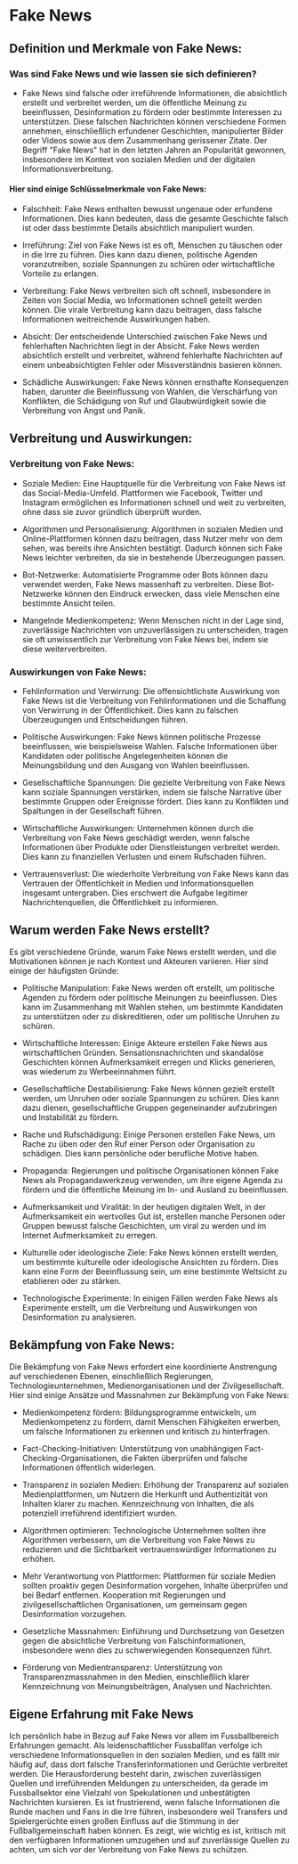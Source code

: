# Fake News
## Definition und Merkmale von Fake News:
### Was sind Fake News und wie lassen sie sich definieren?
- Fake News sind falsche oder irreführende Informationen, die absichtlich erstellt und verbreitet werden, um die öffentliche Meinung zu beeinflussen, Desinformation zu fördern oder bestimmte Interessen zu unterstützen. Diese falschen Nachrichten können verschiedene Formen annehmen, einschließlich erfundener Geschichten, manipulierter Bilder oder Videos sowie aus dem Zusammenhang gerissener Zitate. Der Begriff "Fake News" hat in den letzten Jahren an Popularität gewonnen, insbesondere im Kontext von sozialen Medien und der digitalen Informationsverbreitung.

#### Hier sind einige Schlüsselmerkmale von Fake News:

- Falschheit: Fake News enthalten bewusst ungenaue oder erfundene Informationen. Dies kann bedeuten, dass die gesamte Geschichte falsch ist oder dass bestimmte Details absichtlich manipuliert wurden.

- Irreführung: Ziel von Fake News ist es oft, Menschen zu täuschen oder in die Irre zu führen. Dies kann dazu dienen, politische Agenden voranzutreiben, soziale Spannungen zu schüren oder wirtschaftliche Vorteile zu erlangen.

- Verbreitung: Fake News verbreiten sich oft schnell, insbesondere in Zeiten von Social Media, wo Informationen schnell geteilt werden können. Die virale Verbreitung kann dazu beitragen, dass falsche Informationen weitreichende Auswirkungen haben.

- Absicht: Der entscheidende Unterschied zwischen Fake News und fehlerhaften Nachrichten liegt in der Absicht. Fake News werden absichtlich erstellt und verbreitet, während fehlerhafte Nachrichten auf einem unbeabsichtigten Fehler oder Missverständnis basieren können.

- Schädliche Auswirkungen: Fake News können ernsthafte Konsequenzen haben, darunter die Beeinflussung von Wahlen, die Verschärfung von Konflikten, die Schädigung von Ruf und Glaubwürdigkeit sowie die Verbreitung von Angst und Panik.

## Verbreitung und Auswirkungen:
### Verbreitung von Fake News:
- Soziale Medien: Eine Hauptquelle für die Verbreitung von Fake News ist das Social-Media-Umfeld. Plattformen wie Facebook, Twitter und Instagram ermöglichen es Informationen schnell und weit zu verbreiten, ohne dass sie zuvor gründlich überprüft wurden.

- Algorithmen und Personalisierung: Algorithmen in sozialen Medien und Online-Plattformen können dazu beitragen, dass Nutzer mehr von dem sehen, was bereits ihre Ansichten bestätigt. Dadurch können sich Fake News leichter verbreiten, da sie in bestehende Überzeugungen passen.

- Bot-Netzwerke: Automatisierte Programme oder Bots können dazu verwendet werden, Fake News massenhaft zu verbreiten. Diese Bot-Netzwerke können den Eindruck erwecken, dass viele Menschen eine bestimmte Ansicht teilen.

- Mangelnde Medienkompetenz: Wenn Menschen nicht in der Lage sind, zuverlässige Nachrichten von unzuverlässigen zu unterscheiden, tragen sie oft unwissentlich zur Verbreitung von Fake News bei, indem sie diese weiterverbreiten.

### Auswirkungen von Fake News:
- Fehlinformation und Verwirrung: Die offensichtlichste Auswirkung von Fake News ist die Verbreitung von Fehlinformationen und die Schaffung von Verwirrung in der Öffentlichkeit. Dies kann zu falschen Überzeugungen und Entscheidungen führen.

- Politische Auswirkungen: Fake News können politische Prozesse beeinflussen, wie beispielsweise Wahlen. Falsche Informationen über Kandidaten oder politische Angelegenheiten können die Meinungsbildung und den Ausgang von Wahlen beeinflussen.

- Gesellschaftliche Spannungen: Die gezielte Verbreitung von Fake News kann soziale Spannungen verstärken, indem sie falsche Narrative über bestimmte Gruppen oder Ereignisse fördert. Dies kann zu Konflikten und Spaltungen in der Gesellschaft führen.

- Wirtschaftliche Auswirkungen: Unternehmen können durch die Verbreitung von Fake News geschädigt werden, wenn falsche Informationen über Produkte oder Dienstleistungen verbreitet werden. Dies kann zu finanziellen Verlusten und einem Rufschaden führen.

- Vertrauensverlust: Die wiederholte Verbreitung von Fake News kann das Vertrauen der Öffentlichkeit in Medien und Informationsquellen insgesamt untergraben. Dies erschwert die Aufgabe legitimer Nachrichtenquellen, die Öffentlichkeit zu informieren.

## Warum werden Fake News erstellt?
Es gibt verschiedene Gründe, warum Fake News erstellt werden, und die Motivationen können je nach Kontext und Akteuren variieren. Hier sind einige der häufigsten Gründe:

- Politische Manipulation: Fake News werden oft erstellt, um politische Agenden zu fördern oder politische Meinungen zu beeinflussen. Dies kann im Zusammenhang mit Wahlen stehen, um bestimmte Kandidaten zu unterstützen oder zu diskreditieren, oder um politische Unruhen zu schüren.

- Wirtschaftliche Interessen: Einige Akteure erstellen Fake News aus wirtschaftlichen Gründen. Sensationsnachrichten und skandalöse Geschichten können Aufmerksamkeit erregen und Klicks generieren, was wiederum zu Werbeeinnahmen führt.

- Gesellschaftliche Destabilisierung: Fake News können gezielt erstellt werden, um Unruhen oder soziale Spannungen zu schüren. Dies kann dazu dienen, gesellschaftliche Gruppen gegeneinander aufzubringen und Instabilität zu fördern.

- Rache und Rufschädigung: Einige Personen erstellen Fake News, um Rache zu üben oder den Ruf einer Person oder Organisation zu schädigen. Dies kann persönliche oder berufliche Motive haben.

- Propaganda: Regierungen und politische Organisationen können Fake News als Propagandawerkzeug verwenden, um ihre eigene Agenda zu fördern und die öffentliche Meinung im In- und Ausland zu beeinflussen.

- Aufmerksamkeit und Viralität: In der heutigen digitalen Welt, in der Aufmerksamkeit ein wertvolles Gut ist, erstellen manche Personen oder Gruppen bewusst falsche Geschichten, um viral zu werden und im Internet Aufmerksamkeit zu erregen.

- Kulturelle oder ideologische Ziele: Fake News können erstellt werden, um bestimmte kulturelle oder ideologische Ansichten zu fördern. Dies kann eine Form der Beeinflussung sein, um eine bestimmte Weltsicht zu etablieren oder zu stärken.

- Technologische Experimente: In einigen Fällen werden Fake News als Experimente erstellt, um die Verbreitung und Auswirkungen von Desinformation zu analysieren.

## Bekämpfung von Fake News:
Die Bekämpfung von Fake News erfordert eine koordinierte Anstrengung auf verschiedenen Ebenen, einschließlich Regierungen, Technologieunternehmen, Medienorganisationen und der Zivilgesellschaft. Hier sind einige Ansätze und Massnahmen zur Bekämpfung von Fake News:

- Medienkompetenz fördern: Bildungsprogramme entwickeln, um Medienkompetenz zu fördern, damit Menschen Fähigkeiten erwerben, um falsche Informationen zu erkennen und kritisch zu hinterfragen.

- Fact-Checking-Initiativen: Unterstützung von unabhängigen Fact-Checking-Organisationen, die Fakten überprüfen und falsche Informationen öffentlich widerlegen.

- Transparenz in sozialen Medien: Erhöhung der Transparenz auf sozialen Medienplattformen, um Nutzern die Herkunft und Authentizität von Inhalten klarer zu machen.
Kennzeichnung von Inhalten, die als potenziell irreführend identifiziert wurden.

- Algorithmen optimieren: Technologische Unternehmen sollten ihre Algorithmen verbessern, um die Verbreitung von Fake News zu reduzieren und die Sichtbarkeit vertrauenswürdiger Informationen zu erhöhen.

- Mehr Verantwortung von Plattformen: Plattformen für soziale Medien sollten proaktiv gegen Desinformation vorgehen, Inhalte überprüfen und bei Bedarf entfernen.
Kooperation mit Regierungen und zivilgesellschaftlichen Organisationen, um gemeinsam gegen Desinformation vorzugehen.

- Gesetzliche Massnahmen: Einführung und Durchsetzung von Gesetzen gegen die absichtliche Verbreitung von Falschinformationen, insbesondere wenn dies zu schwerwiegenden Konsequenzen führt.

- Förderung von Medientransparenz: Unterstützung von Transparenzmassnahmen in den Medien, einschließlich klarer Kennzeichnung von Meinungsbeiträgen, Analysen und Nachrichten.

## Eigene Erfahrung mit Fake News
Ich persönlich habe in Bezug auf Fake News vor allem im Fussballbereich Erfahrungen gemacht. Als leidenschaftlicher Fussballfan verfolge ich verschiedene Informationsquellen in den sozialen Medien, und es fällt mir häufig auf, dass dort falsche Transferinformationen und Gerüchte verbreitet werden. Die Herausforderung besteht darin, zwischen zuverlässigen Quellen und irreführenden Meldungen zu unterscheiden, da gerade im Fussballsektor eine Vielzahl von Spekulationen und unbestätigten Nachrichten kursieren. Es ist frustrierend, wenn falsche Informationen die Runde machen und Fans in die Irre führen, insbesondere weil Transfers und Spielergerüchte einen großen Einfluss auf die Stimmung in der Fußballgemeinschaft haben können. Es zeigt, wie wichtig es ist, kritisch mit den verfügbaren Informationen umzugehen und auf zuverlässige Quellen zu achten, um sich vor der Verbreitung von Fake News zu schützen.
